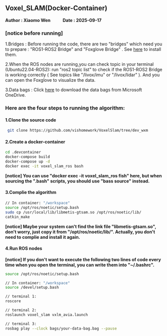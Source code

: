 ## Voxel_SLAM(Docker-Container)

**Author : Xiaomo Wen $\qquad$ Date : 2025-09-17** 

### [notice before running] 
1.Bridges : Before running the code, there are two "bridges" which need you to prepare : "ROS1-ROS2 Bridge" and "Foxglove Bridge" . See [here](https://github.com/vishomework/ros2_driver) to install them.

2.When the ROS nodes are running,you can check topic in your terminal (Ubuntu22.04-ROS2): run "ros2 topic list" to check if the ROS1-ROS2 Bridge is working correctly ( See topics like "/livox/imu" or "/livox/lidar" ). And you can open the Foxglove to visualize the data.

3.Data bags : Click [here](https://onedrive.live.com/?redeem=aHR0cHM6Ly8xZHJ2Lm1zL2YvYy84YjFlZjE4YWU0MTgxYzhkL0VyRXpuaGtKelR4SmlMdUo4QVFER1MwQnZDeTZLc3VhV0YyRDZjbngwNjFHRVE%5FZT1kTVJTbGY&id=8B1EF18AE4181C8D%21s199e33b1cd09493c88bb89f00403192d&cid=8B1EF18AE4181C8D) to download the data bags from Microsoft OneDrive.

### Here are the four steps to running the algorithm:
#### 1.Clone the source code
```bash
 git clone https://github.com/vishomework/VoxelSlam/tree/dev_wxm
```
#### 2.Create a docker-container
```bash
cd .devcontainer 
docker-compose build
docker-compose up -d
docker exec -it voxel_slam_ros bash 
```
**[notice] You can use "docker exec -it voxel_slam_ros fish" here, but when sourcing the ".bash" scripts, you should use "bass source" instead.**
#### 3.Complie the algorithm
```bash
// In container: "/workspace"
source /opt/ros/noetic/setup.bash
sudo cp /usr/local/lib/libmetis-gtsam.so /opt/ros/noetic/lib/
catkin_make
```
 **[notice] Maybe your system can't find the link file "libmetis-gtsam.so", don't worry, just copy it from "/opt/ros/noetic/lib/". Actually, you don't need to complie and install it again.**
#### 4.Run ROS nodes
**[notice] If you don't want to execute the following two lines of code every time when you open the terminal, you can write them into "~/.bashrc".**
```bash
source /opt/ros/noetic/setup.bash

// In container: "/workspace"
source /devel/setup.bash

// terminal 1:
roscore

// terminal 2:
roslaunch voxel_slam vxlm_avia.launch

// terminal 3: 
rosbag play --clock bags/your-data-bag.bag --pause
```
        
        
